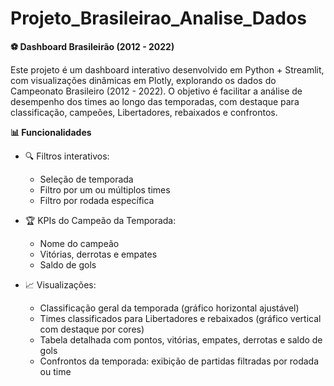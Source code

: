 # Projeto_Brasileirao_Analise_Dados

**⚽ Dashboard Brasileirão (2012 - 2022)**

Este projeto é um dashboard interativo desenvolvido em Python + Streamlit, com visualizações dinâmicas em Plotly, explorando os dados do Campeonato Brasileiro (2012 - 2022).
O objetivo é facilitar a análise de desempenho dos times ao longo das temporadas, com destaque para classificação, campeões, Libertadores, rebaixados e confrontos.

**📊 Funcionalidades**

- 🔍 Filtros interativos:

  - Seleção de temporada
  - Filtro por um ou múltiplos times
  - Filtro por rodada específica

- 🏆 KPIs do Campeão da Temporada:

  - Nome do campeão
  - Vitórias, derrotas e empates
  - Saldo de gols

- 📈 Visualizações:

  - Classificação geral da temporada (gráfico horizontal ajustável)
  - Times classificados para Libertadores e rebaixados (gráfico vertical com destaque por cores)
  - Tabela detalhada com pontos, vitórias, empates, derrotas e saldo de gols
  - Confrontos da temporada: exibição de partidas filtradas por rodada ou time
